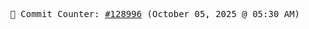 <p align="center">
    <samp>
        📮 Commit Counter: <a href="https://github.com/Javascript-void0/Javascript-void0/commits/main">#128996</a> (October 05, 2025 @ 05:30 AM)
    </samp>
</p>